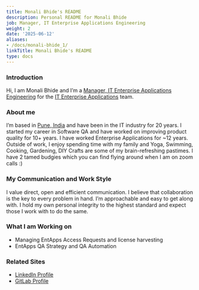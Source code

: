 ```yaml
---
title: Monali Bhide's README
description: Personal README for Monali Bhide
job: Manager, IT Enterprise Applications Engineering
weight: 2
date: '2025-06-12'
aliases:
- /docs/monali-bhide_1/
linkTitle: Monali Bhide's README
type: docs
---
```


### Introduction

Hi, I am Monali Bhide and I’m a [Manager, IT Enterprise Applications Engineering](/job-families/finance/information-technology/it-entapps-engineering/#manager-it-enterprise-applications-engineering) for the [IT Enterprise Applications](/handbook/business-technology/) team.

### About me

I’m based in [Pune, India](https://en.wikipedia.org/wiki/Pune) and have been in the IT industry for 20 years. I started my career in Software QA and have worked on improving product quality for 10+ years. I have worked Enterprise Applications for ~12 years.
Outside of work, I enjoy spending time with my family and Yoga, Swimming, Cooking, Gardening, DIY Crafts are some of my brain-refreshing pastimes.
I have 2 tamed budgies which you can find flying around when I am on zoom calls :)

### My Communication and Work Style

I value direct, open and efficient communication. I believe that collaboration is the key to every problem in hand. I’m approachable and easy to get along with. I hold my own personal integrity to the highest standard and expect those I work with to do the same.

### What I am Working on

- Managing EntApps Access Requests and license harvesting
- EntApps QA Strategy and QA Automation

### Related Sites

- [LinkedIn Profile](https://www.linkedin.com/in/monali-bhide/)
- [GitLab Profile](https://gitlab.com/monalibhide)

